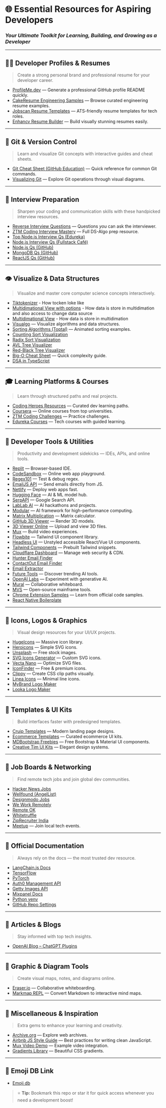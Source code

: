 # 🌐 Essential Resources for Aspiring Developers
### *Your Ultimate Toolkit for Learning, Building, and Growing as a Developer*

---

## 🧑‍💼 Developer Profiles & Resumes
> Create a strong personal brand and professional resume for your developer career.

- [ProfileMe.dev](https://www.profileme.dev/) — Generate a professional GitHub profile README quickly.  
- [CakeResume Engineering Samples](https://www.cakeresume.com/Engineering-resume-samples) — Browse curated engineering resume examples.  
- [Jobscan Resume Templates](https://www.jobscan.co/resume-templates) — ATS-friendly resume templates for tech roles.  
- [Enhancv Resume Builder](https://app.enhancv.com/resume/new?preloaded=true) — Build visually stunning resumes easily.

---

## 🧭 Git & Version Control
> Learn and visualize Git concepts with interactive guides and cheat sheets.

- [Git Cheat Sheet (GitHub Education)](https://education.github.com/git-cheat-sheet-education.pdf) — Quick reference for common Git commands.  
- [Visualizing Git](https://git-school.github.io/visualizing-git/#rewritten-history) — Explore Git operations through visual diagrams.

---

## 💼 Interview Preparation
> Sharpen your coding and communication skills with these handpicked interview resources.

- [Reverse Interview Questions](https://github.com/viraptor/reverse-interview) — Questions *you* can ask the interviewer.  
- [ZTM Coding Interview Mastery](https://github.com/aneagoie/ztm-master-the-coding-interview-ds-algo) — Full DS-Algo prep resource.  
- [Top Node.js Interview Qs (Edureka)](https://www.edureka.co/blog/interview-questions/top-node-js-interview-questions-2016/)  
- [Node.js Interview Qs (Fullstack Café)](https://www.fullstack.cafe/interview-questions/nodejs)  
- [Node.js Qs (GitHub)](https://github.com/learning-zone/nodejs-interview-questions)  
- [MongoDB Qs (GitHub)](https://github.com/learning-zone/mongodb-interview-questions)  
- [ReactJS Qs (GitHub)](https://github.com/sudheerj/reactjs-interview-questions)

---

## 👁 Visualize & Data Structures
> Visualize and master core computer science concepts interactively.

- [Tiktokenizer](https://tiktokenizer.vercel.app/) - How tocken loke like
- [Multidimational View with options](https://projector.tensorflow.org/) - How data is store in multidimation and also access to change data source
- [Multidimational View](https://atlas.nomic.ai/data/andrewgao22/met-embedded/map) - How data is store in multidimation
- [Visualgo](https://visualgo.net/en) — Visualize algorithms and data structures.  
- [Sorting Algorithms (Toptal)](https://www.toptal.com/developers/sorting-algorithms) — Animated sorting examples.  
- [Counting Sort Visualization](https://www.cs.usfca.edu/~galles/visualization/CountingSort.html)  
- [Radix Sort Visualization](https://www.cs.usfca.edu/~galles/visualization/RadixSort.html)  
- [AVL Tree Visualizer](https://www.cs.usfca.edu/~galles/visualization/AVLtree.html)  
- [Red-Black Tree Visualizer](https://www.cs.usfca.edu/~galles/visualization/RedBlack.html)  
- [Big-O Cheat Sheet](https://www.bigocheatsheet.com/) — Quick complexity guide.  
- [DSA in TypeScript](https://github.com/CoffeelessProgrammer/Data-Structures-and-Algorithms-TS)

---

## 🎓 Learning Platforms & Courses
> Learn through structured paths and real projects.

- [Coding Heroes Resources](https://codingheroes.io/resources/) — Curated dev learning paths.  
- [Coursera](https://www.coursera.org/) — Online courses from top universities.  
- [ZTM Coding Challenges](https://zerotomastery.io/community/coding-challenges/) — Practice challenges.  
- [Edureka Courses](https://www.edureka.co/) — Tech courses with guided learning.

---

## 🧰 Developer Tools & Utilities
> Productivity and development sidekicks — IDEs, APIs, and online tools.

- [Replit](https://replit.com/) — Browser-based IDE.  
- [CodeSandbox](https://codesandbox.io/s/4hhe7i) — Online web app playground.  
- [Regex101](https://regex101.com/) — Test & debug regex.  
- [EmailJS API](https://www.emailjs.com/docs/rest-api/send/) — Send emails directly from JS.  
- [Netlify](https://app.netlify.com/) — Deploy web apps fast.  
- [Hugging Face](https://huggingface.co/) — AI & ML model hub.  
- [SerpAPI](https://serpapi.com/users/sign_in) — Google Search API.  
- [LabLab AI](https://lablab.ai/) — AI hackathons and projects.  
- [Modular](https://www.modular.com/) — AI framework for high-performance computing.  
- [Matrix Multiplication](http://matrixmultiplication.xyz/) — Matrix calculator.  
- [GitHub 3D Viewer](https://github.com/kovacsv/Online3DViewer/wiki) — Render 3D models.  
- [3D Viewer Online](https://www.3dvieweronline.com/plans/) — Upload and view 3D files.  
- [Mux](https://www.mux.com/) — Build video experiences.  
- [Flowbite](https://flowbite.com/) — Tailwind UI component library.  
- [Headless UI](https://headlessui.com/) — Unstyled accessible React/Vue UI components.  
- [Tailwind Components](https://tailwindcomponents.com/components) — Prebuilt Tailwind snippets.  
- [Cloudflare Dashboard](https://dash.cloudflare.com/login) — Manage web security & CDN.  
- [Hunter Email Finder](https://chromewebstore.google.com/detail/hunter-email-finder-exten/hgmhmanijnjhaffoampdlllchpolkdnj?hl=en)  
- [ContactOut Email Finder](https://chromewebstore.google.com/detail/email-finder-by-contactou/jjdemeiffadmmjhkbbpglgnlgeafomjo?hl=en)  
- [Email Extractor](https://chromewebstore.google.com/detail/email-extractor/jdianbbpnakhcmfkcckaboohfgnngfcc?hl=en)  
- [Future Tools](https://www.futuretools.io/) — Discover trending AI tools.  
- [OpenAI Labs](https://labs.openai.com/) — Experiment with generative AI.  
- [Mural](https://app.mural.co/) — Collaborative whiteboard.  
- [MVS](https://mvs.org/) — Open-source mainframe tools.  
- [Chrome Extension Samples](https://github.com/GoogleChrome/chrome-extensions-samples) — Learn from official code samples.  
- [React Native Boilerplate](https://github.com/thecodingmachine/react-native-boilerplate)

---

## 🎨 Icons, Logos & Graphics
> Visual design resources for your UI/UX projects.

- [HugeIcons](https://hugeicons.com/) — Massive icon library.  
- [Heroicons](https://heroicons.com/) — Simple SVG icons.  
- [Unsplash](https://unsplash.com/) — Free stock images.  
- [SVG Icons Generator](http://svgicons.sparkk.fr/) — Custom SVG icons.  
- [Vecta Nano](https://vecta.io/nano) — Optimize SVG files.  
- [IconFinder](https://www.iconfinder.com/search?q=bill&price=free) — Free & premium icons.  
- [Clippy](https://bennettfeely.com/clippy/) — Create CSS clip paths visually.  
- [Linea Icons](https://linea.io/) — Minimal line icons.  
- [MyBrand Logo Maker](https://mybrandnewlogo.com/)  
- [Looka Logo Maker](https://looka.com/)

---

## 🧩 Templates & UI Kits
> Build interfaces faster with predesigned templates.

- [Cruip Templates](https://cruip.com/) — Modern landing page designs.  
- [Ecommerce Templates](https://ecomm.design/ecommerce-website-templates/) — Curated ecommerce UI kits.  
- [MDBootstrap Freebies](https://mdbootstrap.com/freebies/) — Free Bootstrap & Material UI components.  
- [Creative Tim UI Kits](https://www.creative-tim.com/bootstrap-themes/ui-kit) — Elegant design systems.

---

## 💼 Job Boards & Networking
> Find remote tech jobs and join global dev communities.

- [Hacker News Jobs](https://news.ycombinator.com/item?id=17902901)  
- [Wellfound (AngelList)](https://wellfound.com/jobs)  
- [Designmodo Jobs](https://designmodo.com/jobs/)  
- [We Work Remotely](https://weworkremotely.com/)  
- [Remote OK](https://remoteok.com/)  
- [Whitetruffle](https://whitetruffle.com/)  
- [ZipRecruiter India](https://www.ziprecruiter.in/)  
- [Meetup](https://www.meetup.com/) — Join local tech events.

---

## 📘 Official Documentation
> Always rely on the docs — the most trusted dev resource.

- [LangChain.js Docs](https://js.langchain.com/docs/)  
- [TensorFlow](https://www.tensorflow.org/)  
- [PyTorch](https://pytorch.org/)  
- [Auth0 Management API](https://auth0.com/docs/api/management/v2)  
- [Getty Images API](https://developer.gettyimages.com/docs/)  
- [Mixpanel Docs](https://docs.mixpanel.com/docs/getting-started/what-is-mixpanel)  
- [Python venv](https://docs.python.org/3/library/venv.html)  
- [GitHub Repo Settings](https://docs.github.com/en/repositories/managing-your-repositorys-settings-and-features/customizing-your-repository/about-code-owners)

---

## 🧠 Articles & Blogs
> Stay informed with top tech insights.

- [OpenAI Blog – ChatGPT Plugins](https://openai.com/blog/chatgpt-plugins)

---

## 🧮 Graphic & Diagram Tools
> Create visual maps, notes, and diagrams online.

- [Eraser.io](https://app.eraser.io/workspace/sZCPMf1LnDGwObOgYxb8) — Collaborative whiteboarding.  
- [Markmap REPL](https://markmap.js.org/repl) — Convert Markdown to interactive mind maps.

---

## 🌈 Miscellaneous & Inspiration
> Extra gems to enhance your learning and creativity.

- [Archive.org](https://archive.org/) — Explore web archives.  
- [Airbnb JS Style Guide](https://github.com/airbnb/javascript) — Best practices for writing clean JavaScript.  
- [Mux Video Demo](https://with-mux-video.vercel.app/) — Example video integration.  
- [Gradients Library](https://gradients.shecodes.io/gradients/835#gradient) — Beautiful CSS gradients.

---

## 🙂 Emoji DB Link
- [Emoji db](https://emojidb.org/visualization-emojis)

> ⭐ **Tip:** Bookmark this repo or star it for quick access whenever you need a development boost!
